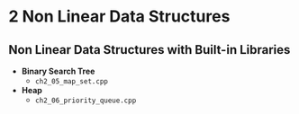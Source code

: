 # 2 Non Linear Data Structures

## Non Linear Data Structures with Built-in Libraries
- **Binary Search Tree**
  - ```ch2_05_map_set.cpp```
- **Heap**
  - ```ch2_06_priority_queue.cpp```